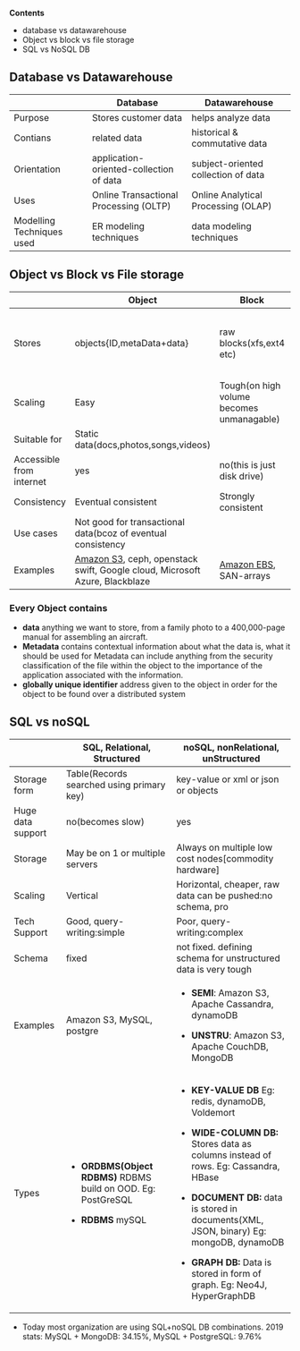 **Contents**
- database vs datawarehouse
- Object vs block vs file storage
- SQL vs NoSQL DB

## Database vs Datawarehouse

| | Database | Datawarehouse |
| --- | --- | --- |
| Purpose | Stores customer data | helps analyze data |
| Contians | related data | historical & commutative data |
| Orientation | application-oriented-collection of data | subject-oriented collection of data |
| Uses | Online Transactional Processing (OLTP) |  Online Analytical Processing (OLAP) |
| Modelling Techniques used | ER modeling techniques | data modeling techniques |

## Object vs Block vs File storage

| | Object | Block | File |
| --- | --- | --- | --- |
| Stores | objects{ID,metaData+data} | raw blocks(xfs,ext4 etc) | data in file, with limited meta-data |
| Scaling | Easy | Tough(on high volume becomes unmanagable) |
| Suitable for | Static data(docs,photos,songs,videos) |
| Accessible from internet | yes | no(this is just disk drive) |
| Consistency | Eventual consistent | Strongly consistent|
| Use cases | Not good for transactional data(bcoz of eventual consistency |
| Examples | [Amazon S3](https://github.com/amitkumar50/Code-examples/blob/master/System-Design/Concepts/aws/storage/s3.md), ceph, openstack swift, Google cloud, Microsoft Azure, Blackblaze | [Amazon EBS](https://github.com/amitkumar50/Code-examples/blob/master/System-Design/Concepts/aws/storage/ebs.md), SAN-arrays | [Amazon EFS](https://github.com/amitkumar50/Code-examples/blob/master/System-Design/Concepts/aws/storage/efs.md), Gluster |

### Every Object contains
  - **data** anything we want to store, from a family photo to a 400,000-page manual for assembling an aircraft.
  - **Metadata** contains contextual information about what the data is, what it should be used for Metadata can include anything from the security classification of the file within the object to the importance of the application associated with the information. 
- **globally unique identifier** address given to the object in order for the object to be found over a distributed system

## SQL vs noSQL

| | SQL, Relational, Structured | noSQL, nonRelational, unStructured |
| --- | --- | --- |
| Storage form | Table(Records searched using primary key) | key-value or xml or json or objects |
| Huge data support | no(becomes slow) | yes |
| Storage | May be on 1 or multiple servers | Always on multiple low cost nodes[commodity hardware] |
| Scaling | Vertical | Horizontal, cheaper, raw data can be pushed:no schema, pro |
| Tech Support | Good, query-writing:simple | Poor, query-writing:complex |
| Schema | fixed | not fixed. defining schema for unstructured data is very tough |
| Examples | Amazon S3, MySQL, postgre | <ul><li>**SEMI**: Amazon S3, Apache Cassandra, dynamoDB</li></ul> <ul><li>**UNSTRU**: Amazon S3, Apache CouchDB, MongoDB</li></ul> |
| Types | <ul><li>**ORDBMS(Object RDBMS)** RDBMS build on OOD. Eg: PostGreSQL</li></ul> <ul><li>**RDBMS** mySQL</li><ul> | <ul><li>**KEY-VALUE DB** Eg: redis, dynamoDB, Voldemort</li></ul> <ul><li>**WIDE-COLUMN DB:** Stores data as columns instead of rows. Eg: Cassandra, HBase</li></ul> <ul><li>**DOCUMENT DB:** data is stored in documents(XML, JSON, binary) Eg: mongoDB, dynamoDB</li></ul> <ul><li>**GRAPH DB:** Data is stored in form of graph. Eg: Neo4J, HyperGraphDB</li></ul>
  
- Today most organization are using SQL+noSQL DB combinations. 2019 stats:   MySQL + MongoDB: 34.15%,  MySQL + PostgreSQL: 9.76%
